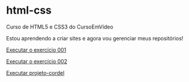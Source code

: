 # html-css
 Curso de HTML5 e CSS3 do CursoEmVídeo

Estou aprendendo a criar sites e agora vou gerenciar meus repositórios!

<a href="https://duduperal.github.io/html-css/exercicios/ex001/index.html" target="_blank">Executar o exercício 001</a>

<a href="https://duduperal.github.io/html-css/exercicios/ex002/index.html" target="_blak">Executar o exercício 002</a>

<a href="https://duduperal.github.io/html-css/desafios/d012/index.html" target="_blank">Executar projeto-cordel</a>